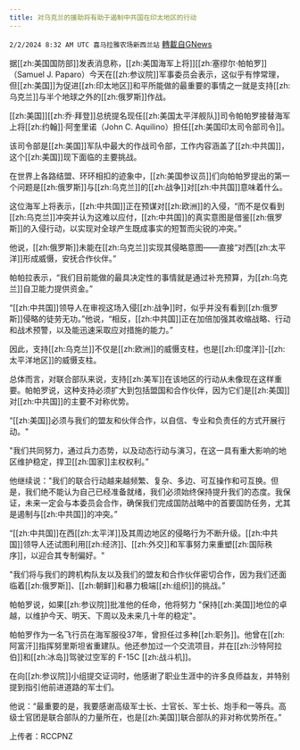 ```yaml
---
title: 对乌克兰的援助将有助于遏制中共国在印太地区的行动
---
```

`2/2/2024 8:32 AM UTC 喜马拉雅农场新西兰站` [轉載自GNews](https://gnews.org/articles/2275987)

据[[zh:美国国防部]]发表消息称，[[zh:美国海军上将]][[zh:塞缪尔·帕帕罗]]（Samuel J. Paparo）今天在[[zh:参议院]]军事委员会表示，这似乎有悖常理，但[[zh:美国]]为促进[[zh:印太地区]]和平所能做的最重要的事情之一就是支持[[zh:乌克兰]]与半个地球之外的[[zh:俄罗斯]]作战。

[[zh:美国]][[zh:乔·拜登]]总统提名现任[[zh:美国太平洋舰队]]司令帕帕罗接替海军上将[[zh:约翰]]·阿奎里诺（John C. Aquilino）担任[[zh:美国印太司令部司令]]。

该司令部是[[zh:美国]]军队中最大的作战司令部，工作内容涵盖了[[zh:中共国]]，这个[[zh:美国]]现下面临的主要挑战。

在世界上各路结盟、环环相扣的迹象中，[[zh:美国参议员]]们向帕帕罗提出的第一个问题是[[zh:俄罗斯]]与[[zh:乌克兰]]的[[zh:战争]]对[[zh:中共国]]意味着什么。

这位海军上将表示，[[zh:中共国]]正在预谋对[[zh:欧洲]]的入侵，“而不是仅看到[[zh:乌克兰]]冲突并认为这难以应付，[[zh:中共国]]的真实意图是借鉴[[zh:俄罗斯]]的入侵行动，以实现对全球产生既成事实的短暂而尖锐的冲突。”

他说，[[zh:俄罗斯]]未能在[[zh:乌克兰]]实现其侵略意图——直接“对西[[zh:太平洋]]形成威慑，安抚合作伙伴。”

帕帕拉表示，“我们目前能做的最具决定性的事情就是通过补充预算，为[[zh:乌克兰]]自卫能力提供资金。”

“[[zh:中共国]]领导人在审视这场入侵[[zh:战争]]时，似乎并没有看到[[zh:俄罗斯]]侵略的徒劳无功。”他说，“相反，[[zh:中共国]]正在加倍加强其收缩战略、行动和战术预警，以及能迅速采取应对措施的能力。”

因此，支持[[zh:乌克兰]]不仅是[[zh:欧洲]]的威慑支柱，也是[[zh:印度洋]]-[[zh:太平洋地区]]的威慑支柱。

总体而言，对联合部队来说，支持[[zh:美军]]在该地区的行动从未像现在这样重要。帕帕罗说，这种支持必须扩大到包括盟国和合作伙伴，因为它们是[[zh:美国]]对[[zh:中共国]]的主要不对称优势。

“[[zh:美国]]必须与我们的盟友和伙伴合作，以自信、专业和负责任的方式开展行动。"

"我们共同努力，通过兵力态势，以及动态行动与演习，在这一具有重大影响的地区维护稳定，捍卫[[zh:国家]]主权权利。”

他继续说："我们的联合行动越来越频繁、复杂、多边、可互操作和可互换。但是，我们绝不能认为自己已经准备就绪，我们必须始终保持提升我们的态度。我保证，未来一定会与本委员会合作，确保我们完成国防战略中的首要国防任务，尤其是遏制与[[zh:中共国]]的冲突。”

“[[zh:中共国]]在西[[zh:太平洋]]及其周边地区的侵略行为不断升级。[[zh:中共国]]领导人还试图利用[[zh:经济]]、[[zh:外交]]和军事努力来重塑[[zh:国际秩序]]，以迎合其专制偏好。"

"我们将与我们的跨机构队友以及我们的盟友和合作伙伴密切合作，因为我们还面临着[[zh:俄罗斯]]、[[zh:朝鲜]]和暴力极端[[zh:组织]]的挑战。”

帕帕罗说，如果[[zh:参议院]]批准他的任命，他将努力 "保持[[zh:美国]]地位的卓越，以维护今天、明天、下周以及未来几十年的稳定"。

帕帕罗作为一名飞行员在海军服役37年，曾担任过多种[[zh:职务]]。他曾在[[zh:阿富汗]]指挥努里斯坦省重建队。他还参加过一个交流项目，并在[[zh:沙特阿拉伯]]和[[zh:冰岛]]驾驶过空军的 F-15C [[zh:战斗机]]。 

在向[[zh:参议院]]小组提交证词时，他感谢了职业生涯中的许多良师益友，并特别提到指引他前进道路的军士们。

他说：“最重要的是，我要感谢高级军士长、士官长、军士长、炮手和一等兵。高级士官团是联合部队的力量所在，也是[[zh:美国]]联合部队的非对称优势所在。”

上传者：RCCPNZ
